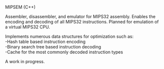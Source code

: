 MIPSEM (C++)  

Assembler, disassembler, and emulator for MIPS32 assembly.  Enables the encoding and decoding of all MIPS32 instructions.  Planned for emulation of a virtual MIPS32 CPU.  
  
Implements numerous data structures for optimization such as:  
	-Hash table based instruction encoding  
	-Binary search tree based instruction decoding  
	-Cache for the most commonly decoded instruction types  

A work in progress.  


